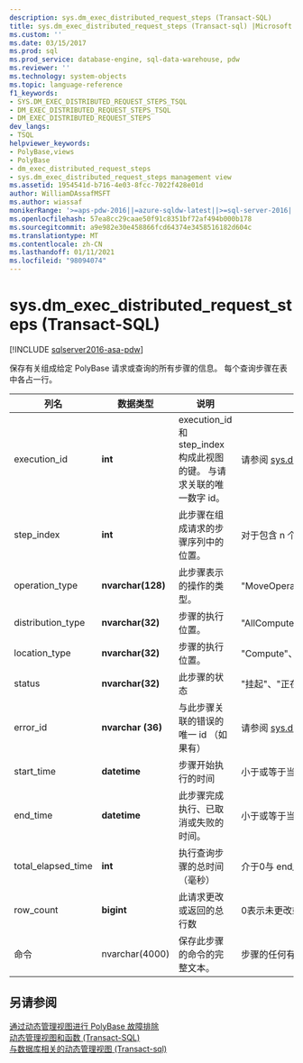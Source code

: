 ```yaml
---
description: sys.dm_exec_distributed_request_steps (Transact-SQL)
title: sys.dm_exec_distributed_request_steps (Transact-sql) |Microsoft Docs
ms.custom: ''
ms.date: 03/15/2017
ms.prod: sql
ms.prod_service: database-engine, sql-data-warehouse, pdw
ms.reviewer: ''
ms.technology: system-objects
ms.topic: language-reference
f1_keywords:
- SYS.DM_EXEC_DISTRIBUTED_REQUEST_STEPS_TSQL
- DM_EXEC_DISTRIBUTED_REQUEST_STEPS_TSQL
- DM_EXEC_DISTRIBUTED_REQUEST_STEPS
dev_langs:
- TSQL
helpviewer_keywords:
- PolyBase,views
- PolyBase
- dm_exec_distributed_request_steps
- sys.dm_exec_distributed_request_steps management view
ms.assetid: 1954541d-b716-4e03-8fcc-7022f428e01d
author: WilliamDAssafMSFT
ms.author: wiassaf
monikerRange: '>=aps-pdw-2016||=azure-sqldw-latest||>=sql-server-2016||>=sql-server-linux-2017||=azuresqldb-mi-current'
ms.openlocfilehash: 57ea8cc29caae50f91c8351bf72af494b000b178
ms.sourcegitcommit: a9e982e30e458866fcd64374e3458516182d604c
ms.translationtype: MT
ms.contentlocale: zh-CN
ms.lasthandoff: 01/11/2021
ms.locfileid: "98094074"
---
```

# <a name="sysdm_exec_distributed_request_steps-transact-sql"></a>sys.dm_exec_distributed_request_steps (Transact-SQL)
[!INCLUDE [sqlserver2016-asa-pdw](../../includes/applies-to-version/sqlserver2016-asa-pdw.md)]

  保存有关组成给定 PolyBase 请求或查询的所有步骤的信息。 每个查询步骤在表中各占一行。  
  
|列名|数据类型|说明|范围|  
|-----------------|---------------|-----------------|-----------|  
|execution_id|**int**|execution_id 和 step_index 构成此视图的键。 与请求关联的唯一数字 id。|请参阅 [sys.dm_exec_requests &#40;transact-sql&#41;](../../relational-databases/system-dynamic-management-views/sys-dm-exec-requests-transact-sql.md)中的 ID。|  
|step_index|**int**|此步骤在组成请求的步骤序列中的位置。|对于包含 n 个步骤的请求，为 0 (n-1) 。|  
|operation_type|**nvarchar(128)**|此步骤表示的操作的类型。|"MoveOperation"、"OnOperation"、"RandomIDOperation"、"RemoteOperation"、"ReturnOperation"、"ShuffleMoveOperation"、"TempTablePropertiesOperation"、"DropDiagnosticsNotifyOperation"、"HadoopShuffleOperation"、"HadoopBroadCastOperation"、"HadoopRoundRobinOperation"|  
|distribution_type|**nvarchar(32)**|步骤的执行位置。|"AllComputeNodes"、"AllDistributions"、"ComputeNode"、"分发"、"AllNodes"、"SubsetNodes"、"SubsetDistributions"、"未指定"。|  
|location_type|**nvarchar(32)**|步骤的执行位置。|"Compute"、"Head" 或 "DMS"。 所有数据移动步骤显示 "DMS"。|  
|status|**nvarchar(32)**|此步骤的状态|"挂起"、"正在运行"、"完成"、"失败"、"UndoFailed"、"PendingCancel"、"已取消"、"撤消"、"已中止"|  
|error_id|**nvarchar (36)**|与此步骤关联的错误的唯一 id （如果有）|请参阅 [sys.dm_exec_compute_node_errors &#40;transact-sql&#41;](../../relational-databases/system-dynamic-management-views/sys-dm-exec-compute-node-errors-transact-sql.md)的 id，如果未发生错误，则为 NULL。|  
|start_time|**datetime**|步骤开始执行的时间|小于或等于当前时间，大于或等于此步骤所属的查询 end_compile_time。|  
|end_time|**datetime**|此步骤完成执行、已取消或失败的时间。|小于或等于当前时间，大于或等于 start_time，则将设置为 NULL 以查看当前正在执行或已排队的步骤。|  
|total_elapsed_time|**int**|执行查询步骤的总时间（毫秒）|介于0与 end_time 与 start_time 之间的差异。 对于排队步骤，为0。|  
|row_count|**bigint**|此请求更改或返回的总行数|0表示未更改或返回数据的步骤，否则为受影响的行数。 对于 DMS 步骤，将设置为-1。|  
|命令|nvarchar(4000)|保存此步骤的命令的完整文本。|步骤的任何有效请求字符串。 如果长度超过4000个字符，则截断。|  
  
## <a name="see-also"></a>另请参阅  
 [通过动态管理视图进行 PolyBase 故障排除](/previous-versions/sql/sql-server-2016/mt146389(v=sql.130))   
 [动态管理视图和函数 (Transact-SQL)](~/relational-databases/system-dynamic-management-views/system-dynamic-management-views.md)   
 [与数据库相关的动态管理视图 &#40;Transact-sql&#41;](../../relational-databases/system-dynamic-management-views/database-related-dynamic-management-views-transact-sql.md)  
  
